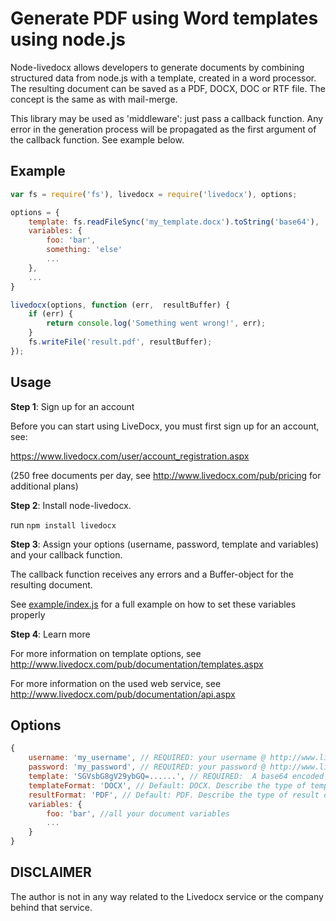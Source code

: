Generate PDF using Word templates using node.js
===============================================

Node-livedocx allows developers to generate documents by combining structured data from node.js with a template, created
in a word processor. The resulting document can be saved as a PDF, DOCX, DOC or RTF file. The concept is the same as
with mail-merge.

This library may be used as 'middleware': just pass a callback function. Any error in the generation process will be
propagated as the first argument of the callback function. See example below.


Example
-------

```js
var fs = require('fs'), livedocx = require('livedocx'), options;

options = {
    template: fs.readFileSync('my_template.docx').toString('base64'),
    variables: {
        foo: 'bar',
        something: 'else'
        ...
    },
    ...
}

livedocx(options, function (err,  resultBuffer) {
    if (err) {
        return console.log('Something went wrong!', err);
    }
    fs.writeFile('result.pdf', resultBuffer);
});
```

Usage
-----

**Step 1**: Sign up for an account

Before you can start using LiveDocx, you must first sign up for an account, see:

https://www.livedocx.com/user/account_registration.aspx

(250 free documents per day, see http://www.livedocx.com/pub/pricing for additional plans)

**Step 2**: Install node-livedocx.

run `npm install livedocx`

**Step 3**: Assign your options (username, password, template and variables) and your callback function.

The callback function receives any errors and a Buffer-object for the resulting document.

See [example/index.js](https://github.com/kingsquare/node-livedocx/blob/master/example/index.js) for a full example on how to set these variables properly

**Step 4**: Learn more

For more information on template options, see http://www.livedocx.com/pub/documentation/templates.aspx

For more information on the used web service, see http://www.livedocx.com/pub/documentation/api.aspx


Options
-------

```js
{
    username: 'my_username', // REQUIRED: your username @ http://www.livedocx.com/
    password: 'my_password', // REQUIRED: your password @ http://www.livedocx.com/
    template: 'SGVsbG8gV29ybGQ=......', // REQUIRED:  A base64 encoded string version of a binary file, see example/index.js for an example
    templateFormat: 'DOCX', // Default: DOCX. Describe the type of template used. May be one of DOCX, DOC, RTF
    resultFormat: 'PDF', // Default: PDF. Describe the type of result document. May be one of DOCX, DOC, RTF and PDF
    variables: {
        foo: 'bar', //all your document variables
        ...
    }
}
```

DISCLAIMER
----------

The author is not in any way related to the Livedocx service or the company behind that service.
